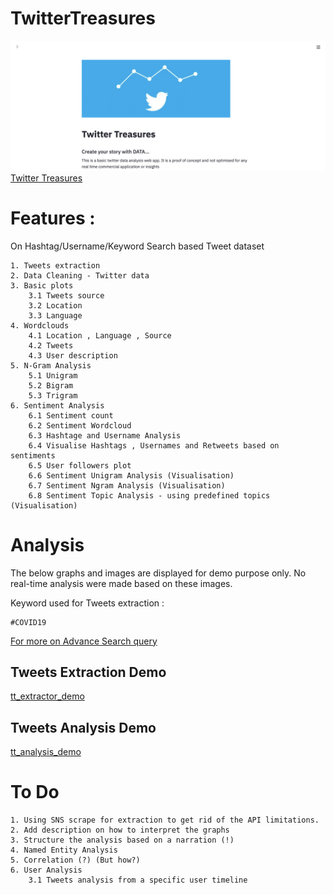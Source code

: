 # TwitterTreasures

![tt_cover](images/tt_cover.png)
[Twitter Treasures](https://twittertreasures.herokuapp.com/)

# Features :

On Hashtag/Username/Keyword Search based Tweet dataset

    1. Tweets extraction
    2. Data Cleaning - Twitter data
    3. Basic plots
    	3.1 Tweets source
    	3.2 Location
    	3.3 Language
    4. Wordclouds
    	4.1 Location , Language , Source
    	4.2 Tweets
    	4.3 User description
    5. N-Gram Analysis
    	5.1 Unigram
    	5.2 Bigram
    	5.3 Trigram
    6. Sentiment Analysis
    	6.1 Sentiment count
    	6.2 Sentiment Wordcloud
    	6.3 Hashtage and Username Analysis
    	6.4 Visualise Hashtags , Usernames and Retweets based on sentiments
    	6.5 User followers plot
    	6.6 Sentiment Unigram Analysis (Visualisation)
    	6.7 Sentiment Ngram Analysis (Visualisation)
    	6.8 Sentiment Topic Analysis - using predefined topics (Visualisation)

# Analysis

The below graphs and images are displayed for demo purpose only. No real-time analysis were made based on these images.

Keyword used for Tweets extraction :

    #COVID19

[For more on Advance Search query](https://zapier.com/blog/twitter-advanced-search-guide/)

## Tweets Extraction Demo

[tt_extractor_demo](https://mega.nz/file/JTImWLIY#w8DoyAY_TAfb6ZA2GLNUOjuJtFCberlYDbq-ewuGVfg)

## Tweets Analysis Demo

[tt_analysis_demo](https://mega.nz/file/lDYUlBDZ#KjznHPNO-ZgjLnFFeCTSS90UfpiHVrE8YPg6C8kJK3I)

# To Do

    1. Using SNS scrape for extraction to get rid of the API limitations.
    2. Add description on how to interpret the graphs
    3. Structure the analysis based on a narration (!)
    4. Named Entity Analysis
    5. Correlation (?) (But how?)
    6. User Analysis
    	3.1 Tweets analysis from a specific user timeline
